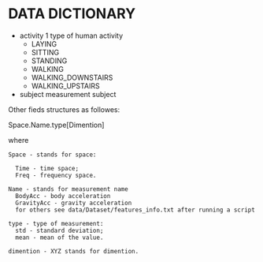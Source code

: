 DATA DICTIONARY
===============

  * activity 1
      type of human activity
      * LAYING
      * SITTING
      * STANDING
      * WALKING
      * WALKING_DOWNSTAIRS
      * WALKING_UPSTAIRS
  * subject
      measurement subject

Other fieds structures as followes:

  Space.Name.type[Dimention]

  where

    Space - stands for space:

      Time - time space;
      Freq - frequency space.

    Name - stands for measurement name
      BodyAcc - body acceleration
      GravityAcc - gravity acceleration
      for others see data/Dataset/features_info.txt after running a script

    type - type of measurement:
      std - standard deviation;
      mean - mean of the value.

    dimention - XYZ stands for dimention.
